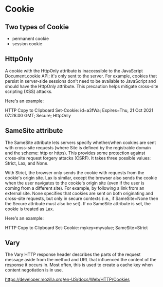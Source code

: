 # Cookie

## Two types of Cookie

- permanent cookie
- session cookie

## HttpOnly

A cookie with the HttpOnly attribute is inaccessible to the JavaScript Document.cookie API; it's only sent to the server. For example, cookies that persist in server-side sessions don't need to be available to JavaScript and should have the HttpOnly attribute. This precaution helps mitigate cross-site scripting (XSS) attacks.

Here's an example:

HTTP
Copy to Clipboard
Set-Cookie: id=a3fWa; Expires=Thu, 21 Oct 2021 07:28:00 GMT; Secure; HttpOnly

## SameSite attribute

The SameSite attribute lets servers specify whether/when cookies are sent with cross-site requests (where Site is defined by the registrable domain and the scheme: http or https). This provides some protection against cross-site request forgery attacks (CSRF). It takes three possible values: Strict, Lax, and None.

With Strict, the browser only sends the cookie with requests from the cookie's origin site. Lax is similar, except the browser also sends the cookie when the user navigates to the cookie's origin site (even if the user is coming from a different site). For example, by following a link from an external site. None specifies that cookies are sent on both originating and cross-site requests, but only in secure contexts (i.e., if SameSite=None then the Secure attribute must also be set). If no SameSite attribute is set, the cookie is treated as Lax.

Here's an example:

HTTP
Copy to Clipboard
Set-Cookie: mykey=myvalue; SameSite=Strict

## Vary

The Vary HTTP response header describes the parts of the request message aside from the method and URL that influenced the content of the response it occurs in. Most often, this is used to create a cache key when content negotiation is in use.

https://developer.mozilla.org/en-US/docs/Web/HTTP/Cookies
